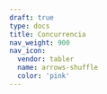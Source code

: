 ```yaml
---
draft: true
type: docs
title: Concurrencia
nav_weight: 900
nav_icon:
  vendor: tabler
  name: arrows-shuffle
  color: 'pink'
---
```

